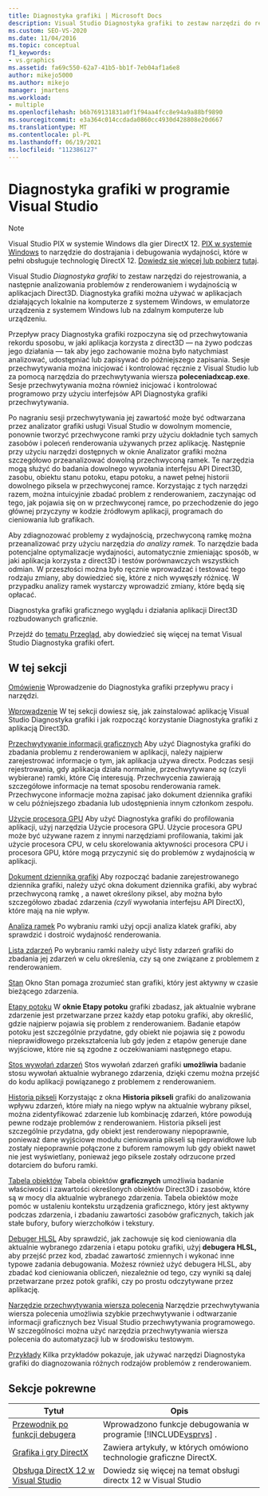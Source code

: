 ```yaml
---
title: Diagnostyka grafiki | Microsoft Docs
description: Visual Studio Diagnostyka grafiki to zestaw narzędzi do rejestrowania i analizowania działań Direct3D. Użyj ich do rozwiązywania problemów z renderowaniem i wydajnością.
ms.custom: SEO-VS-2020
ms.date: 11/04/2016
ms.topic: conceptual
f1_keywords:
- vs.graphics
ms.assetid: fa69c550-62a7-41b5-bb1f-7eb04af1a6e8
author: mikejo5000
ms.author: mikejo
manager: jmartens
ms.workload:
- multiple
ms.openlocfilehash: b6b769131831a0f1f94aa4fcc8e94a9a88bf9890
ms.sourcegitcommit: e3a364c014ccdada0860cc4930d428808e20d667
ms.translationtype: MT
ms.contentlocale: pl-PL
ms.lasthandoff: 06/19/2021
ms.locfileid: "112386127"
---
```

# <a name="visual-studio-graphics-diagnostics"></a>Diagnostyka grafiki w programie Visual Studio
>[!NOTE]
> Visual Studio PIX w systemie Windows dla gier DirectX 12. [PIX w systemie Windows](https://aka.ms/PIXonWindows) to narzędzie do dostrajania i debugowania wydajności, które w pełni obsługuje technologię DirectX 12. [Dowiedz się więcej lub pobierz](visual-studio-graphics-diagnostics-directx-12.md) [tutaj](https://aka.ms/downloadPIX).

Visual Studio *Diagnostyka grafiki* to zestaw narzędzi do rejestrowania, a następnie analizowania problemów z renderowaniem i wydajnością w aplikacjach Direct3D. Diagnostyka grafiki można używać w aplikacjach działających lokalnie na komputerze z systemem Windows, w emulatorze urządzenia z systemem Windows lub na zdalnym komputerze lub urządzeniu.

 Przepływ pracy Diagnostyka grafiki rozpoczyna się od przechwytowania rekordu sposobu, w jaki aplikacja korzysta z direct3D — na żywo podczas jego działania — tak aby jego zachowanie można było natychmiast analizować, udostępniać lub zapisywać do późniejszego zapisania. Sesje przechwytywania można inicjować i kontrolować ręcznie z Visual Studio lub za pomocą narzędzia do przechwytywania wiersza **poleceniadxcap.exe**. Sesje przechwytywania można również inicjować i kontrolować programowo przy użyciu interfejsów API Diagnostyka grafiki przechwytywania.

 Po nagraniu sesji przechwytywania jej zawartość może być odtwarzana przez analizator grafiki usługi Visual Studio w dowolnym momencie, ponownie tworzyć przechwycone ramki przy użyciu dokładnie tych samych zasobów i poleceń renderowania używanych przez aplikację.  Następnie przy użyciu narzędzi dostępnych w oknie Analizator grafiki można szczegółowo przeanalizować dowolną przechwyconą ramek. Te narzędzia mogą służyć do badania dowolnego wywołania interfejsu API Direct3D, zasobu, obiektu stanu potoku, etapu potoku, a nawet pełnej historii dowolnego piksela w przechwyconej ramce. Korzystając z tych narzędzi razem, można intuicyjnie zbadać problem z renderowaniem, zaczynając od tego, jak pojawia się on w przechwyconej ramce, po przechodzenie do jego głównej przyczyny w kodzie źródłowym aplikacji, programach do cieniowania lub grafikach.

 Aby zdiagnozować problemy z wydajnością, przechwyconą ramkę można przeanalizować przy użyciu narzędzia *do analizy ramek.* To narzędzie bada potencjalne optymalizacje wydajności, automatycznie zmieniając sposób, w jaki aplikacja korzysta z direct3D i testów porównawczych wszystkich odmian. W przeszłości można było ręcznie wprowadzać i testować tego rodzaju zmiany, aby dowiedzieć się, które z nich wywęszły różnicę. W przypadku analizy ramek wystarczy wprowadzić zmiany, które będą się opłacać.

 Diagnostyka grafiki graficznego wyglądu i działania aplikacji Direct3D rozbudowanych graficznie.

 Przejdź do [tematu Przegląd,](overview-of-visual-studio-graphics-diagnostics.md) aby dowiedzieć się więcej na temat Visual Studio Diagnostyka grafiki ofert.

## <a name="in-this-section"></a>W tej sekcji
 [Omówienie](overview-of-visual-studio-graphics-diagnostics.md) Wprowadzenie do Diagnostyka grafiki przepływu pracy i narzędzi.

 [Wprowadzenie](getting-started-with-visual-studio-graphics-diagnostics.md) W tej sekcji dowiesz się, jak zainstalować aplikację Visual Studio Diagnostyka grafiki i jak rozpocząć korzystanie Diagnostyka grafiki z aplikacją Direct3D.

 [Przechwytywanie informacji graficznych](capturing-graphics-information.md) Aby użyć Diagnostyka grafiki do zbadania problemu z renderowaniem w aplikacji, należy najpierw zarejestrować informacje o tym, jak aplikacja używa directx. Podczas sesji rejestrowania, gdy aplikacja działa normalnie, przechwytywane *są* (czyli wybierane) ramki, które Cię interesują. Przechwycenia zawierają szczegółowe informacje na temat sposobu renderowania ramek. Przechwycone informacje można zapisać jako dokument dziennika grafiki w celu późniejszego zbadania lub udostępnienia innym członkom zespołu.

 [Użycie procesora GPU](../../profiling/gpu-usage.md) Aby użyć Diagnostyka grafiki do profilowania aplikacji, użyj narzędzia Użycie procesora GPU. Użycie procesora GPU może być używane razem z innymi narzędziami profilowania, takimi jak użycie procesora CPU, w celu skorelowania aktywności procesora CPU i procesora GPU, które mogą przyczynić się do problemów z wydajnością w aplikacji.

 [Dokument dziennika grafiki](graphics-log-document.md) Aby rozpocząć badanie zarejestrowanego dziennika grafiki, należy użyć okna dokument dziennika grafiki, aby wybrać przechwyconą ramkę , a nawet określony piksel, aby można było szczegółowo zbadać zdarzenia *(czyli* wywołania interfejsu API DirectX), które mają na nie wpływ.

 [Analiza ramek](graphics-frame-analysis.md) Po wybraniu ramki użyj opcji analiza klatek grafiki, aby sprawdzić i dostroić wydajność renderowania.

 [Lista zdarzeń](graphics-event-list.md) Po wybraniu ramki należy użyć  listy zdarzeń grafiki do zbadania jej zdarzeń w celu określenia, czy są one związane z problemem z renderowaniem.

 [Stan](graphics-state.md) Okno Stan pomaga zrozumieć stan grafiki, który jest aktywny w czasie bieżącego zdarzenia.

 [Etapy potoku](graphics-pipeline-stages.md) W **oknie Etapy potoku** grafiki zbadasz, jak aktualnie wybrane zdarzenie jest przetwarzane przez każdy etap potoku grafiki, aby określić, gdzie najpierw pojawia się problem z renderowaniem. Badanie etapów potoku jest szczególnie przydatne, gdy obiekt nie pojawia się z powodu nieprawidłowego przekształcenia lub gdy jeden z etapów generuje dane wyjściowe, które nie są zgodne z oczekiwaniami następnego etapu.

 [Stos wywołań zdarzeń](graphics-event-call-stack.md) Stos wywołań zdarzeń grafiki **umożliwia** badanie stosu wywołań aktualnie wybranego zdarzenia, dzięki czemu można przejść do kodu aplikacji powiązanego z problemem z renderowaniem.

 [Historia pikseli](graphics-pixel-history.md) Korzystając z okna **Historia pikseli** grafiki do analizowania wpływu zdarzeń, które miały na niego wpływ na aktualnie wybrany piksel, można zidentyfikować zdarzenie lub kombinację zdarzeń, które powodują pewne rodzaje problemów z renderowaniem. Historia pikseli jest szczególnie przydatna, gdy obiekt jest renderowany niepoprawnie, ponieważ dane wyjściowe modułu cieniowania pikseli są nieprawidłowe lub zostały niepoprawnie połączone z buforem ramowym lub gdy obiekt nawet nie jest wyświetlany, ponieważ jego piksele zostały odrzucone przed dotarciem do buforu ramki.

 [Tabela obiektów](graphics-object-table.md) Tabela obiektów **graficznych** umożliwia badanie właściwości i zawartości określonych obiektów Direct3D i zasobów, które są w mocy dla aktualnie wybranego zdarzenia. Tabela obiektów może pomóc w ustaleniu kontekstu urządzenia graficznego, który jest aktywny podczas zdarzenia, i zbadaniu zawartości zasobów graficznych, takich jak stałe bufory, bufory wierzchołków i tekstury.

 [Debuger HLSL](hlsl-shader-debugger.md) Aby sprawdzić, jak zachowuje się kod cieniowania dla aktualnie wybranego zdarzenia i etapu potoku grafiki, użyj **debugera HLSL,** aby przejść przez kod, zbadać zawartość zmiennych i wykonać inne typowe zadania debugowania. Możesz również użyć debugera HLSL, aby zbadać kod cieniowania obliczeń, niezależnie od tego, czy wyniki są dalej przetwarzane przez potok grafiki, czy po prostu odczytywane przez aplikację.

 [Narzędzie przechwytywania wiersza polecenia](command-line-capture-tool.md) Narzędzie przechwytywania wiersza polecenia umożliwia szybkie przechwytywanie i odtwarzanie informacji graficznych bez Visual Studio przechwytywania programowego. W szczególności można użyć narzędzia przechwytywania wiersza polecenia do automatyzacji lub w środowisku testowym.

 [Przykłady](graphics-diagnostics-examples.md) Kilka przykładów pokazuje, jak używać narzędzi Diagnostyka grafiki do diagnozowania różnych rodzajów problemów z renderowaniem.

## <a name="related-sections"></a>Sekcje pokrewne

| Tytuł | Opis |
| - | - |
| [Przewodnik po funkcji debugera](../debugger-feature-tour.md) | Wprowadzono funkcje debugowania w programie [!INCLUDE[vsprvs](../../code-quality/includes/vsprvs_md.md)] . |
| [Grafika i gry DirectX](/windows/win32/directx) | Zawiera artykuły, w których omówiono technologie graficzne DirectX. |
| [Obsługa DirectX 12 w Visual Studio](visual-studio-graphics-diagnostics-directx-12.md) | Dowiedz się więcej na temat obsługi directx 12 w Visual Studio |
